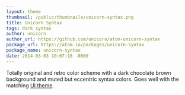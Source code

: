 ```yaml
---
layout: theme
thumbnail: /public/thumbnails/unicorn-syntax.png
title: Unicorn Syntax
tags: dark syntax
author: unicorn
author_url: https://github.com/unicorn/atom-unicorn-syntax
package_url: https://atom.io/packages/unicorn-syntax
package_name: unicorn-syntax
date: 2014-03-03 10:07:18 -0800
---
```


Totally original and retro color scheme with a dark chocolate brown background and muted but eccentric syntax colors.
Goes well with the matching [UI theme](https://atom.io/packages/unicorn-ui).
